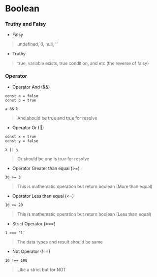 # Boolean


### Truthy and Falsy

- Falsy
> undefined, 0, null, ''

- Truthy 
> true, variable exists, true condition, and etc (the reverse of falsy) 

### Operator
- Operator And (&&)
```
const a = false
const b = true 

a && b
```
> And should be true and true for resolve

- Operator Or (||)
```
const x = true
const y = false

x || y
```
> Or should be one is true for resolve

- Operator Greater than equal (>=)
```
30 >= 3
```
> This is mathematic operation but return boolean (More than equal)

- Operator Less than equal (<=)
```
10 <= 20
```
> This is mathematic operation but return boolean (Less than equal)

- Strict Operator (===)
```
1 === '1'
```
> The data types and result should be same

- Not Operator (!==) 
```
10 !== 100
```
> Like a strict but for NOT